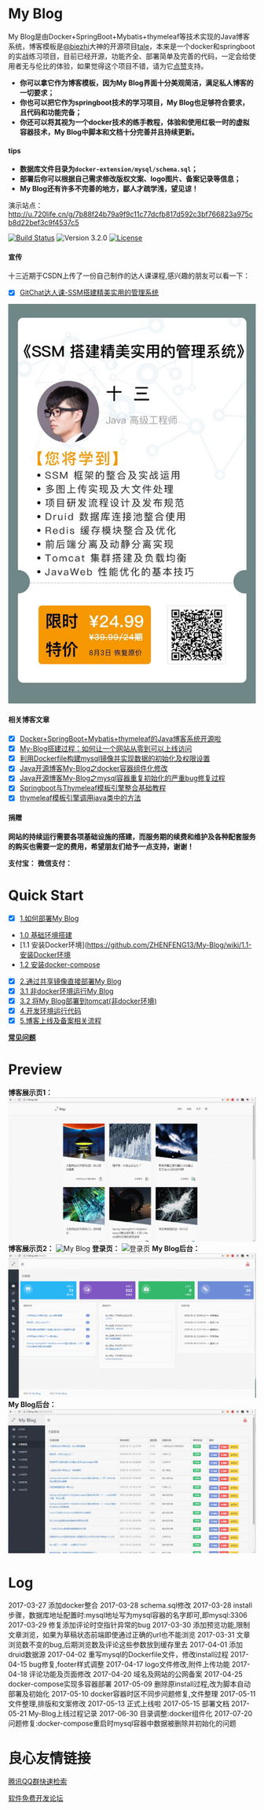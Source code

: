 # My Blog

My Blog是由Docker+SpringBoot+Mybatis+thymeleaf等技术实现的Java博客系统，博客模板是[@biezhi](https://github.com/biezhi)大神的开源项目[tale](https://github.com/otale/tale)，本来是一个docker和springboot的实战练习项目，目前已经开源，功能齐全、部署简单及完善的代码，一定会给使用者无与伦比的体验，如果觉得这个项目不错，请为它[点赞](https://github.com/ZHENFENG13/My-Blog/stargazers)支持。

- **你可以拿它作为博客模板，因为My Blog界面十分美观简洁，满足私人博客的一切要求；**
- **你也可以把它作为springboot技术的学习项目，My Blog也足够符合要求，且代码和功能完备；**
- **你还可以将其视为一个docker技术的练手教程，体验和使用红极一时的虚拟容器技术，My Blog中脚本和文档十分完善并且持续更新。**

#### tips

- **数据库文件目录为```docker-extension/mysql/schema.sql```；**
- **部署后你可以根据自己需求修改版权文案、logo图片、备案记录等信息；**
- **My Blog还有许多不完善的地方，鄙人才疏学浅，望见谅！**

演示站点：http://u.720life.cn/g/7b88f24b79a9f9c11c77dcfb817d592c3bf766823a975cb8d22bef3c9f4537c5 

[![Build Status](https://travis-ci.org/ZHENFENG13/My-Blog.svg?branch=master)](https://travis-ci.org/ZHENFENG13/My-Blog)
![Version 3.2.0](https://img.shields.io/badge/version-3.2.0-yellow.svg)
[![License](https://img.shields.io/badge/license-apache-blue.svg)](https://github.com/ZHENFENG13/My-Blog/blob/master/LICENSE)

#### 宣传

十三近期于CSDN上传了一份自己制作的达人课课程,感兴趣的朋友可以看一下：

* [x] [GitChat达人课-SSM搭建精美实用的管理系统](http://u.720life.cn/g/9e13c3bc7ca56898c79d8e9530ab3ebbad3b3d1fde243304260743ee498604762a4a8a3aa10c2533c5e823d7c91aed838b9fc67552f47c237e61232be5c65d25) 

![gitchat](https://raw.githubusercontent.com/ZHENFENG13/resource/master/images/2018-07-19/gitchat.png)

#### 相关博客文章

* [x] [Docker+SpringBoot+Mybatis+thymeleaf的Java博客系统开源啦](http://u.720life.cn/g/94c1d8931f8bedcd3eeaf8cdeb6a662f62bb507a8fa8011d6cd99fe609acbfaaf53ed2301890ce016db1d2f441fceda425f9089df90820bf64fbb83e2f0a362c) 
* [x] [My-Blog搭建过程：如何让一个网站从零到可以上线访问](http://u.720life.cn/g/94c1d8931f8bedcd3eeaf8cdeb6a662f62bb507a8fa8011d6cd99fe609acbfaa28502014bc7a06ed2145e02573493c44078e9d65da77c8ba62c89ede05b2e959) 
* [x] [利用Dockerfile构建mysql镜像并实现数据的初始化及权限设置](http://u.720life.cn/g/94c1d8931f8bedcd3eeaf8cdeb6a662f62bb507a8fa8011d6cd99fe609acbfaaef6aeee4adddae10a8c43e8bfdeff4eac474abd28ff84fcca6f41b3b382b472c) 
* [x] [Java开源博客My-Blog之docker容器组件化修改](http://u.720life.cn/g/94c1d8931f8bedcd3eeaf8cdeb6a662f62bb507a8fa8011d6cd99fe609acbfaa9454ab1001aab5c76d7d4d5690eee9c04aa581f349e6f2b2f4ee9fc9fe779829) 
* [x] [Java开源博客My-Blog之mysql容器重复初始化的严重bug修复过程](http://u.720life.cn/g/94c1d8931f8bedcd3eeaf8cdeb6a662f62bb507a8fa8011d6cd99fe609acbfaa94eae46a2835b995d96bc2be27c7937019f7f7c4cdb8a0d26a875e2deb8b532e) 
* [x] [Springboot与Thymeleaf模板引擎整合基础教程](http://u.720life.cn/g/94c1d8931f8bedcd3eeaf8cdeb6a662f62bb507a8fa8011d6cd99fe609acbfaaa0c937d7319cf659a0d53423e6d223f2a08975ea5e6393c1f5c5553bbdf9c463) 
* [x] [thymeleaf模板引擎调用java类中的方法](http://u.720life.cn/g/94c1d8931f8bedcd3eeaf8cdeb6a662f62bb507a8fa8011d6cd99fe609acbfaa47124bdad01ace990ce281750932e1bd8f5c418e6241233495510503b47392c6) 

#### 捐赠

**网站的持续运行需要各项基础设施的搭建，而服务期的续费和维护及各种配套服务的购买也需要一定的费用，希望朋友们给予一点支持，谢谢！**

**支付宝：** **微信支付：** 

# Quick Start

* [x] [1.如何部署My Blog](http://u.720life.cn/g/54145d0471d91890860f7f8463c03046a23cd1924905cb0a17df0c25766eece9af9087d5505616219e304961d3f5b094750f6785d3336a5135c02200430506c089ce65eb11751c3591ce080d804dea080083de048f4cf4ea1b030e73af317ef9) 
 - [1.0 基础环境搭建](http://u.720life.cn/g/54145d0471d91890860f7f8463c03046a23cd1924905cb0a17df0c25766eece9532fea8abdf94d039b392ce6e76a340ced078fd89b2edb09713f8ef8c3925099450f4a077f16a04e5498c9e7196b737539df4ca7ffc362feb0220e483294560b) 
 - [1.1 安装Docker环境](https://github.com/ZHENFENG13/My-Blog/wiki/1.1-安装Docker环境
 - [1.2 安装docker-compose](http://u.720life.cn/g/54145d0471d91890860f7f8463c03046a23cd1924905cb0a17df0c25766eece93dfa78994bb0c7ebffa9c876f6b243f910100bc8c21c14197578309697281670bcce951f33964d079b8a3ee1e282e4e0) 
* [x] [2.通过共享镜像直接部署My Blog](http://u.720life.cn/g/54145d0471d91890860f7f8463c03046a23cd1924905cb0a17df0c25766eece98a0320e1805a5dccf2c60bece215438077ae4ded4b7b3f7220881da16d026c1240d5909bfc642f928430df970cdc2d63daa02ea45390094a6a889152d9c443f45225e77ac8a4390993bcc46101d326912b3fc924911fae7b2ebaff8fb0fb24db48c823509e4ef30756c1662540d1dde2) 
* [x] [3.1 非docker环境运行My Blog](http://u.720life.cn/g/54145d0471d91890860f7f8463c03046a23cd1924905cb0a17df0c25766eece9bd643b0b1bb5cea12331d24c515c43f57e060627327bb54e798af9bcc171fe8f5315055d9d62e5f6557dfd1eacbd6788287b1a8120a792c6fa05bb6be5a2e35c2f91a110fcf4b96aaf32f5468f656f77) 
* [x] [3.2 将My Blog部署到tomcat(非docker环境)](http://u.720life.cn/g/54145d0471d91890860f7f8463c03046a23cd1924905cb0a17df0c25766eece9865051157c76ae054b376a62c86fd7c177a350b149f301a57d904ebf394fbf621b87951d1a119e740c7cac2e9d5d4003b118fc351b3b5bf8b14db7d991db5713aed9ea949d442b361bc2ddd023d8536d1a792b4b2a51580a01ca7cd277d234599ea2625b4059505ccad671a1e1b881e1) 
* [x] [4.开发环境运行代码](http://u.720life.cn/g/54145d0471d91890860f7f8463c03046a23cd1924905cb0a17df0c25766eece930ae6ed5e6ffb3e2e87da420f532f6f1fabc422861f20ab9f38bca63969252bc9c2356e11700a5072366cbfd5e554cad563a4eccbcba25bf61f8b3fdca481c28a68f085a6e11cef69f23bf7d3c224e1930433eb5ab766004087de6e9717d758d) 
* [x] [5.博客上线及备案相关流程](http://u.720life.cn/g/54145d0471d91890860f7f8463c03046a23cd1924905cb0a17df0c25766eece9eab3c1336f5b77bbf2d2544e28afabadabc46898d8659702c02c6bb5d330507d27687b76c661f745f95629e97e1392abc9cdaa46bf8ffbb52fd0e99dda45ab140aef1f948fb11e3b0ca229a4cbb48689) 

[**常见问题**](http://u.720life.cn/g/54145d0471d91890860f7f8463c03046a23cd1924905cb0a17df0c25766eece99e91277c98c3f01f7e8b27bf3a217acec07d437d74d00c1d0e3d1f3295c18045f58210ef46350d81611316500e0aa3b1) 

# Preview

**博客展示页1：**
![My Blog](https://raw.githubusercontent.com/ZHENFENG13/resource/master/images/2018-06-13/my-blog-2.gif)
**博客展示页2：**
![My Blog](https://raw.githubusercontent.com/ZHENFENG13/resource/master/images/2018-06-13/my-blog-1.gif)
**登录页：**
![登录页](http://images2015.cnblogs.com/blog/859549/201705/859549-20170511122916004-738411708.png)
**My Blog后台：**
![My Blog](https://raw.githubusercontent.com/ZHENFENG13/resource/master/images/2018-06-13/My-Blog-admin-1.gif)
**My Blog后台：**
![My Blog](https://raw.githubusercontent.com/ZHENFENG13/resource/master/images/2018-06-13/My-Blog-admin-2.gif)

# Log

2017-03-27 添加docker整合 
2017-03-28 schema.sql修改 
2017-03-28 install步骤，数据库地址配置时:mysql地址写为mysql容器的名字即可,即mysql:3306 
2017-03-29 修复添加评论时空指针异常的bug 
2017-03-30 添加预览功能,限制文章浏览，如果为草稿状态前端即使通过正确的url也不能浏览 
2017-03-31 文章浏览数不变的bug,后期浏览数及评论这些参数放到缓存里去 
2017-04-01 添加druid数据源 
2017-04-02 重写mysql的Dockerfile文件，修改install过程 
2017-04-15 bug修复,footer样式调整 
2017-04-17 logo文件修改,附件上传功能 
2017-04-18 评论功能及页面修改 
2017-04-20 域名及网站的公网备案 
2017-04-25 docker-compose实现多容器部署 
2017-05-09 删除原install过程,改为脚本自动部署及初始化 
2017-05-10 docker容器时区不同步问题修复,文件整理 
2017-05-11 文件整理,排版和文案修改 
2017-05-13 正式上线啦 
2017-05-15 部署文档 
2017-05-21 My-Blog上线过程记录 
2017-06-30 目录调整:docker组件化 
2017-07-20 问题修复:docker-compose重启时mysql容器中数据被删除并初始化的问题 



 # 良心友情链接

[腾讯QQ群快速检索](http://u.720life.cn/s/8cf73f7c)

[软件免费开发论坛](http://u.720life.cn/s/bbb01dc0)